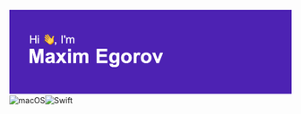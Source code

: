 ![](https://github.com/cayde-6/cayde-6/blob/main/logo.jpg)
![macOS](https://img.shields.io/badge/mac%20os-000000?style=for-the-badge&logo=macos&logoColor=F0F0F0)![Swift](https://img.shields.io/badge/swift-F54A2A?style=for-the-badge&logo=swift&logoColor=white)


<!--
**cayde-6/cayde-6** is a ✨ _special_ ✨ repository because its `README.md` (this file) appears on your GitHub profile.

Here are some ideas to get you started:

- 🔭 I’m currently working on ...
- 🌱 I’m currently learning ...
- 👯 I’m looking to collaborate on ...
- 🤔 I’m looking for help with ...
- 💬 Ask me about ...
- 📫 How to reach me: ...
- 😄 Pronouns: ...
- ⚡ Fun fact: ...
-->
